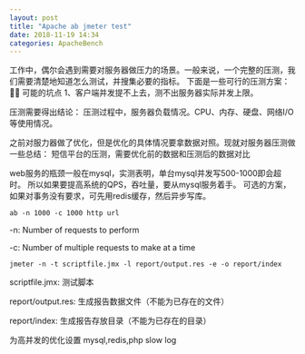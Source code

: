 ```yaml
---
layout: post
title: "Apache ab jmeter test"
date: 2018-11-19 14:34
categories: ApacheBench
---
```

工作中，偶尔会遇到需要对服务器做压力的场景。一般来说，一个完整的压测，我们需要清楚地知道怎么测试，并搜集必要的指标。
下面是一些可行的压测方案：

可能的坑点
1、客户端并发提不上去，测不出服务器实际并发上限。

压测需要得出结论：
压测过程中，服务器负载情况。CPU、内存、硬盘、网络I/O等使用情况。

之前对服力器做了优化，但是优化的具体情况要拿数据对照。现就对服务器压测做一些总结：
短信平台的压测，需要优化前的数据和压测后的数据对比

web服务的瓶颈一般在mysql，实测表明，单台mysql并发写500-1000即会超时。
所以如果要提高系统的QPS，吞吐量，要从mysql服务着手。
可选的方案，如果对事务没有要求，可先用redis缓存，然后异步写库。

```
ab -n 1000 -c 1000 http url
```
-n: Number of requests to perform

-c: Number of multiple requests to make at a time
```
jmeter -n -t scriptfile.jmx -l report/output.res -e -o report/index
```
scriptfile.jmx: 测试脚本 

report/output.res: 生成报告数据文件（不能为已存在的文件）

report/index: 生成报告存放目录（不能为已存在的目录）

为高并发的优化设置 mysql,redis,php slow log 
